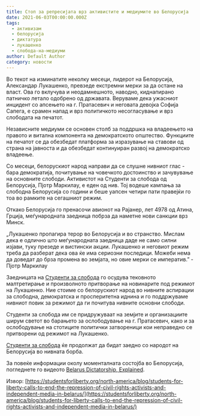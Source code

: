 ```yaml
---
title: Стоп за репресијата врз активистите и медиумите во Белорусија
date: 2021-06-03T00:00:00.000Z
tags:
  - активизам
  - белорусија
  - диктатура
  - лукашенко
  - слобода-на-медиуми
author: Default Author
category: новости
---
```


Во текот на изминатите неколку месеци, лидерот на Белорусија, Александар Лукашенко, превзеде екстремни мерки за да остане на власт. Ова го вклучува и неодамнешното, наводно, киднапирано патничко летало одобрено од државата. Веруваме дека ужасниот инцидент со апсењето на г. Пратасевич и неговата девојка Софија Сапега, е срамен напад и врз политичкото несогласување и врз слободата на печатот.

Независните медиуми се основен столб за поддршка на владеењето на правото и витална компонента на демократското општество. Функциите на печатот се да обезбедат платформа за изразување на ставови од страна на јавноста и да обезбедат континуиран развој на демократско владеење.

Со месеци, белорускиот народ направи да се слушне нивниот глас - бара демократија, почитување на човечкото достоинство и зачувување на основните слободи. Активистот на Студенти за слобода од Белорусија, Пјотр Маркилау, е еден од нив. Тој водеше кампања за слободна Белорусија со години и беше уапсен четири пати правејќи го тоа во рамките на сегашниот режим. 

Откако Белорусија го пренасочи авионот на Рајанер, лет 4978 од Атина, Грција, меѓународната заедница побрза да наметне нови санкции врз Минск.

„Лукашенко пропагира терор во Белорусија и во странство. Мислам дека е одлично што меѓународната заедница даде не само силни изјави, туку презеде и вистински акции. Лукашенко и неговиот режим треба да разберат дека ова ќе има сериозни последици. Можеби нема да доведат до брза промена во земјата, но овие мерки се императив.” - Пјотр Маркилау

Заедницата на [Студенти за слобода](https://studentsforliberty.org/europe/) го осудува тековното малтретирање и произволното притворање на новинарите под режимот на Лукашенко. Ние стоиме со белорускиот народ во нивните аспирации за слободна, демократска и просперитетна иднина и го поддржуваме нивниот повик за режимот да ги почитува нивните основни слободи.

Студенти за слобода им се придружуваат на земјите и организациите ширум светот во барањето за ослободување на г. Пратасевич, како и за ослободување на стотиците политички затвореници кои неправедно се притворени од режимот на Лукашенко.

[Студенти за слобода](https://studentsforliberty.org/europe/) ќе продолжат да бидат заедно со народот на Белорусија во нивната борба.

За повеќе информации околу моменталната состојба во Белорусија, погледнете го видеото [Belarus Dictatorship, Explained](https://www.youtube.com/watch?v=J3BMrC4O3dY).

Извор: [https://studentsforliberty.org/north-america/blog/students-for-liberty-calls-to-end-the-repression-of-civil-rights-activists-and-independent-media-in-belarus/](https://studentsforliberty.org/north-america/blog/students-for-liberty-calls-to-end-the-repression-of-civil-rights-activists-and-independent-media-in-belarus/)
